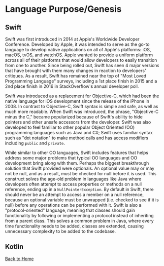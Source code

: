 # Language Purpose/Genesis
## Swift
Swift was first introduced in 2014 at Apple's Worldwide Developer Conference. Developed by Apple, it was intended to serve as the go-to language to develop native applications on all of Apple's platforms: iOS, macOS, tvOS, and watchOS. Apple wanted to provide a uniform platform across all of their platforms that would allow developers to easily transition from one to another. Since being rolled out, Swift has seen 4 major versions that have brought with them many changes in reaction to developers' critiques. As a result, Swift has remained near the top of "Most Loved Programming Language" surveys, including a 1st place finish in 2015 and a 2nd place finish in 2016 in StackOverflow's annual developer poll.

Swift was introduced as a replacement for Objective-C, which had been the native language for iOS development since the release of the iPhone in 2008. In contrast to Objective-C, Swift syntax is simple and safe, as well as much more readable. When Swift was introduced, the phrase, "Objective-C minus the C," became popularized because of Swift's ability to hide pointers and other unsafe accessors from the developer. Swift was also developed to feel familiar to other popular Object Oriented (OO) programming languages such as Java and C#; Swift uses familiar syntax such as "dot notation" to make method calls and has access modifiers including `public` and `private`.

While similar to other OO languages, Swift includes features that helps address some major problems that typical OO languages and OO development bring along with them. Perhaps the biggest breakthrough solution that Swift provided were optionals. An optional value may or may not be null, and as a result, must be checked for null before it is used. This construct solves the age-old problem in languages like Java where developers often attempt to access properties or methods on a null reference, ending up in a `NullPointerException`. By default in Swift, there should never be an attempt to access a member on a null reference, because an optional variable must be unwrapped (i.e. checked to see if it is null) before any operations can be performed with it. Swift is also a "protocol-oriented" language, meaning that classes should gain functionality by following or implementing a protocol instead of inheriting from a parent class. This solves a common problem in Java, where every time functionality needs to be added, classes are extended, causing unnecessary complexity to be added to the codebase. 
## Kotlin
[Back to Home](../README.md)
